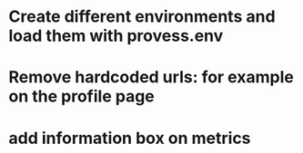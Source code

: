 # Create different environments and load them with provess.env

# Remove hardcoded urls: for example on the profile page
# add information box on metrics